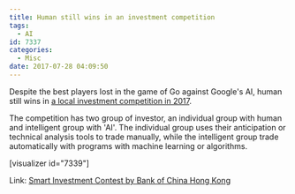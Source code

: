 ```yaml
---
title: Human still wins in an investment competition
tags:
  - AI
id: 7337
categories:
  - Misc
date: 2017-07-28 04:09:50
---
```


Despite the best players lost in the game of Go against Google's AI, human still wins in [a local investment competition in 2017](http://www.bochk.com/dam/investment/competition/popup_en.html).

The competition has two group of investor, an individual group with human and intelligent group with 'AI'. The individual group uses their anticipation or technical analysis tools to trade manually, while the intelligent group trade automatically with programs with machine learning or algorithms.

[visualizer id="7339"] 

Link: [Smart Investment Contest by Bank of China Hong Kong](http://www.bochk.com/dam/investment/competition/popup_en.html)